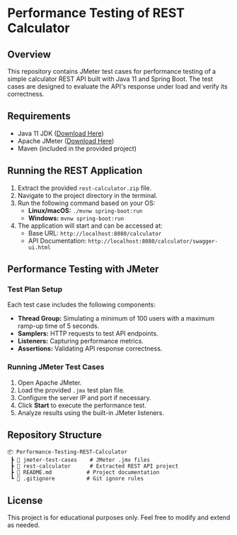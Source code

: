 # Performance Testing of REST Calculator

## Overview
This repository contains JMeter test cases for performance testing of a simple calculator REST API built with Java 11 and Spring Boot. The test cases are designed to evaluate the API's response under load and verify its correctness.

## Requirements
- Java 11 JDK ([Download Here](https://www.oracle.com/technetwork/java/javase/downloads/jdk11-downloads-5066655.html))
- Apache JMeter ([Download Here](https://jmeter.apache.org/download_jmeter.cgi))
- Maven (included in the provided project)

## Running the REST Application
1. Extract the provided `rest-calculator.zip` file.
2. Navigate to the project directory in the terminal.
3. Run the following command based on your OS:
   - **Linux/macOS:** `./mvnw spring-boot:run`
   - **Windows:** `mvnw spring-boot:run`
4. The application will start and can be accessed at:
   - Base URL: `http://localhost:8080/calculator`
   - API Documentation: `http://localhost:8080/calculator/swagger-ui.html`

## Performance Testing with JMeter
### Test Plan Setup
Each test case includes the following components:
- **Thread Group:** Simulating a minimum of 100 users with a maximum ramp-up time of 5 seconds.
- **Samplers:** HTTP requests to test API endpoints.
- **Listeners:** Capturing performance metrics.
- **Assertions:** Validating API response correctness.

### Running JMeter Test Cases
1. Open Apache JMeter.
2. Load the provided `.jmx` test plan file.
3. Configure the server IP and port if necessary.
4. Click **Start** to execute the performance test.
5. Analyze results using the built-in JMeter listeners.

## Repository Structure
```
📦 Performance-Testing-REST-Calculator
 ┣ 📂 jmeter-test-cases    # JMeter .jmx files
 ┣ 📂 rest-calculator      # Extracted REST API project
 ┣ 📜 README.md           # Project documentation
 ┗ 📜 .gitignore          # Git ignore rules
```

## License
This project is for educational purposes only. Feel free to modify and extend as needed.
